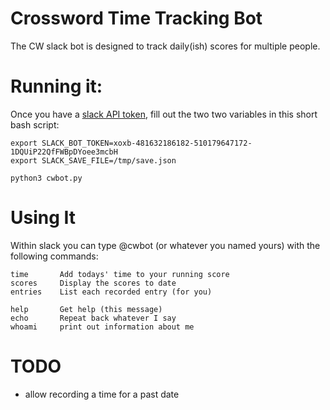 # Crossword Time Tracking Bot

The CW slack bot is designed to track daily(ish) scores for multiple
people.

# Running it:

Once you have a [slack API
token](https://api.slack.com/apps/AEZHZ71A4/install-on-team?success=1),
fill out the two two variables in this short bash script:

```
export SLACK_BOT_TOKEN=xoxb-481632186182-510179647172-1DQUiP22QfFWBpDYoee3mcbH
export SLACK_SAVE_FILE=/tmp/save.json

python3 cwbot.py
```

# Using It

Within slack you can type @cwbot (or whatever you named yours) with
the following commands:

```
time       Add todays' time to your running score
scores     Display the scores to date
entries    List each recorded entry (for you)

help       Get help (this message)
echo       Repeat back whatever I say
whoami     print out information about me
```

# TODO

- allow recording a time for a past date

